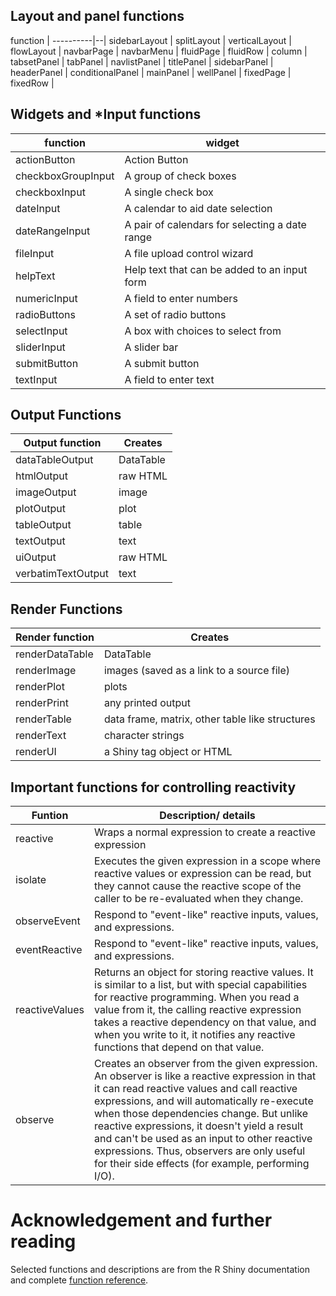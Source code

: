 ## Layout and panel functions
function | 
----------|--|
sidebarLayout | 
splitLayout |
verticalLayout |
flowLayout |
navbarPage |
navbarMenu |
fluidPage |
fluidRow | 
column | 
tabsetPanel |
tabPanel |
navlistPanel |
titlePanel |
sidebarPanel |
headerPanel | 
conditionalPanel |
mainPanel |
wellPanel |
fixedPage |
fixedRow |



## Widgets and *Input functions

|function |	widget|
|----------|---------|
actionButton | Action Button
checkboxGroupInput |	A group of check boxes
checkboxInput | A single check box
dateInput	| A calendar to aid date selection
dateRangeInput	|A pair of calendars for selecting a date range
fileInput | A file upload control wizard
helpText	| Help text that can be added to an input form
numericInput	| A field to enter numbers
radioButtons	| A set of radio buttons
selectInput | A box with choices to select from
sliderInput | A slider bar
submitButton	| A submit button
textInput	|A field to enter text

## Output Functions

| Output function |	Creates|
|-----------------|--------|
dataTableOutput |	DataTable
htmlOutput |	raw HTML
imageOutput	| image
plotOutput |	plot
tableOutput |	table
textOutput |	text
uiOutput	| raw HTML
verbatimTextOutput |	text

## Render Functions

Render function| Creates
|-----------------|--------|
renderDataTable	| DataTable
renderImage	| images (saved as a link to a source file)
renderPlot |	plots
renderPrint	| any printed output
renderTable	| data frame, matrix, other table like structures
renderText |	character strings
renderUI | a Shiny tag object or HTML

## Important functions for controlling reactivity

Funtion | Description/ details
--------|-----
reactive | Wraps a normal expression to create a reactive expression
isolate | Executes the given expression in a scope where reactive values or expression can be read, but they cannot cause the reactive scope of the caller to be re-evaluated when they change. 
observeEvent | Respond to "event-like" reactive inputs, values, and expressions.
eventReactive |  Respond to "event-like" reactive inputs, values, and expressions.
reactiveValues | Returns an object for storing reactive values. It is similar to a list, but with special capabilities for reactive programming. When you read a value from it, the calling reactive expression takes a reactive dependency on that value, and when you write to it, it notifies any reactive functions that depend on that value.
observe | Creates an observer from the given expression. An observer is like a reactive expression in that it can read reactive values and call reactive expressions, and will automatically re-execute when those dependencies change. But unlike reactive expressions, it doesn't yield a result and can't be used as an input to other reactive expressions. Thus, observers are only useful for their side effects (for example, performing I/O).

# Acknowledgement and further reading

Selected functions and descriptions are from the R Shiny documentation and complete [function reference](https://shiny.rstudio.com/reference/shiny/1.4.0/).